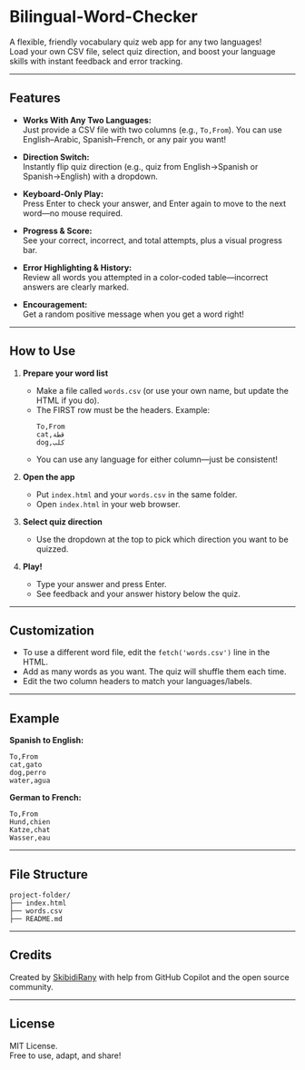 # Bilingual-Word-Checker

A flexible, friendly vocabulary quiz web app for any two languages!  
Load your own CSV file, select quiz direction, and boost your language skills with instant feedback and error tracking.

---

## Features

- **Works With Any Two Languages:**  
  Just provide a CSV file with two columns (e.g., `To,From`). You can use English–Arabic, Spanish–French, or any pair you want!

- **Direction Switch:**  
  Instantly flip quiz direction (e.g., quiz from English→Spanish or Spanish→English) with a dropdown.

- **Keyboard-Only Play:**  
  Press Enter to check your answer, and Enter again to move to the next word—no mouse required.

- **Progress & Score:**  
  See your correct, incorrect, and total attempts, plus a visual progress bar.

- **Error Highlighting & History:**  
  Review all words you attempted in a color-coded table—incorrect answers are clearly marked.

- **Encouragement:**  
  Get a random positive message when you get a word right!

---

## How to Use

1. **Prepare your word list**
   - Make a file called `words.csv` (or use your own name, but update the HTML if you do).
   - The FIRST row must be the headers. Example:
     ```
     To,From
     cat,قطة
     dog,كلب
     ```
   - You can use any language for either column—just be consistent!

2. **Open the app**
   - Put `index.html` and your `words.csv` in the same folder.
   - Open `index.html` in your web browser.

3. **Select quiz direction**
   - Use the dropdown at the top to pick which direction you want to be quizzed.

4. **Play!**
   - Type your answer and press Enter.
   - See feedback and your answer history below the quiz.

---

## Customization

- To use a different word file, edit the `fetch('words.csv')` line in the HTML.
- Add as many words as you want. The quiz will shuffle them each time.
- Edit the two column headers to match your languages/labels.

---

## Example

**Spanish to English:**
```
To,From
cat,gato
dog,perro
water,agua
```

**German to French:**
```
To,From
Hund,chien
Katze,chat
Wasser,eau
```

---

## File Structure

```
project-folder/
├── index.html
├── words.csv
├── README.md
```

---

## Credits

Created by [SkibidiRany](https://github.com/SkibidiRany) with help from GitHub Copilot and the open source community.

---

## License

MIT License.  
Free to use, adapt, and share!